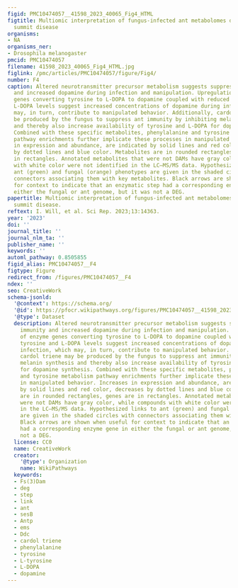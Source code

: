 ```yaml
---
figid: PMC10474057__41598_2023_40065_Fig4_HTML
figtitle: Multiomic interpretation of fungus-infected ant metabolomes during manipulated
  summit disease
organisms:
- NA
organisms_ner:
- Drosophila melanogaster
pmcid: PMC10474057
filename: 41598_2023_40065_Fig4_HTML.jpg
figlink: /pmc/articles/PMC10474057/figure/Fig4/
number: F4
caption: Altered neurotransmitter precursor metabolism suggests suppressed ant immunity
  and increased dopamine during infection and manipulation. Upregulation of enzyme
  genes converting tyrosine to L-DOPA to dopamine coupled with reduced tyrosine and
  L-DOPA levels suggest increased concentrations of dopamine during infection, which
  may, in turn, contribute to manipulated behavior. Additionally, cardol triene may
  be produced by the fungus to suppress ant immunity by inhibiting melanin synthesis
  and thereby also increase availability of tyrosine and L-DOPA for dopamine synthesis.
  Combined with these specific metabolites, phenylalanine and tyrosine metabolism
  pathway enrichments further implicate these processes in manipulated behavior. Increases
  in expression and abundance, are indicated by solid lines and red color, decreases
  by dotted lines and blue color. Metabolites are in rounded rectangles, genes are
  in rectangles. Annotated metabolites that were not DAMs have gray color, while compounds
  with white color were not identified in the LC–MS/MS data. Hypothesized links to
  ant (green) and fungal (orange) phenotypes are given in the shaded circles with
  connectors associating them with key metabolites. Black arrows are shown when useful
  for context to indicate that an enzymatic step had a corresponding enzyme gene in
  either the fungal or ant genome, but it was not a DEG.
papertitle: Multiomic interpretation of fungus-infected ant metabolomes during manipulated
  summit disease.
reftext: I. Will, et al. Sci Rep. 2023;13:14363.
year: '2023'
doi: ''
journal_title: ''
journal_nlm_ta: ''
publisher_name: ''
keywords: ''
automl_pathway: 0.8505855
figid_alias: PMC10474057__F4
figtype: Figure
redirect_from: /figures/PMC10474057__F4
ndex: ''
seo: CreativeWork
schema-jsonld:
  '@context': https://schema.org/
  '@id': https://pfocr.wikipathways.org/figures/PMC10474057__41598_2023_40065_Fig4_HTML.html
  '@type': Dataset
  description: Altered neurotransmitter precursor metabolism suggests suppressed ant
    immunity and increased dopamine during infection and manipulation. Upregulation
    of enzyme genes converting tyrosine to L-DOPA to dopamine coupled with reduced
    tyrosine and L-DOPA levels suggest increased concentrations of dopamine during
    infection, which may, in turn, contribute to manipulated behavior. Additionally,
    cardol triene may be produced by the fungus to suppress ant immunity by inhibiting
    melanin synthesis and thereby also increase availability of tyrosine and L-DOPA
    for dopamine synthesis. Combined with these specific metabolites, phenylalanine
    and tyrosine metabolism pathway enrichments further implicate these processes
    in manipulated behavior. Increases in expression and abundance, are indicated
    by solid lines and red color, decreases by dotted lines and blue color. Metabolites
    are in rounded rectangles, genes are in rectangles. Annotated metabolites that
    were not DAMs have gray color, while compounds with white color were not identified
    in the LC–MS/MS data. Hypothesized links to ant (green) and fungal (orange) phenotypes
    are given in the shaded circles with connectors associating them with key metabolites.
    Black arrows are shown when useful for context to indicate that an enzymatic step
    had a corresponding enzyme gene in either the fungal or ant genome, but it was
    not a DEG.
  license: CC0
  name: CreativeWork
  creator:
    '@type': Organization
    name: WikiPathways
  keywords:
  - Fs(3)Dam
  - deg
  - step
  - link
  - ant
  - sesB
  - Antp
  - ems
  - Ddc
  - cardol triene
  - phenylalanine
  - tyrosine
  - L-tyrosine
  - L-DOPA
  - dopamine
---
```

